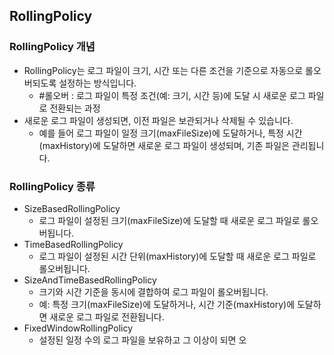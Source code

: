 
## RollingPolicy
### RollingPolicy 개념
- RollingPolicy는 로그 파일이 크기, 시간 또는 다른 조건을 기준으로 자동으로 롤오버되도록 설정하는 방식입니다.
	- #롤오버 : 로그 파일이 특정 조건(예: 크기, 시간 등)에 도달 시 새로운 로그 파일로 전환되는 과정
- 새로운 로그 파일이 생성되면, 이전 파일은 보관되거나 삭제될 수 있습니다.
	- 예를 들어 로그 파일이 일정 크기(maxFileSize)에 도달하거나, 특정 시간(maxHistory)에 도달하면 새로운 로그 파일이 생성되며, 기존 파일은 관리됩니다.

### RollingPolicy 종류
- SizeBasedRollingPolicy
	- 로그 파일이 설정된 크기(maxFileSize)에 도달할 때 새로운 로그 파일로 롤오버됩니다.
- TimeBasedRollingPolicy
	- 로그 파일이 설정된 시간 단위(maxHistory)에 도달할 때 새로운 로그 파일로 롤오버됩니다.
- SizeAndTimeBasedRollingPolicy
	- 크기와 시간 기준을 동시에 결합하여 로그 파일이 롤오버됩니다.
	- 예: 특정 크기(maxFileSize)에 도달하거나, 시간 기준(maxHistory)에 도달하면 새로운 로그 파일로 전환됩니다.
- FixedWindowRollingPolicy
	- 설정된 일정 수의 로그 파일을 보유하고 그 이상이 되면 오
